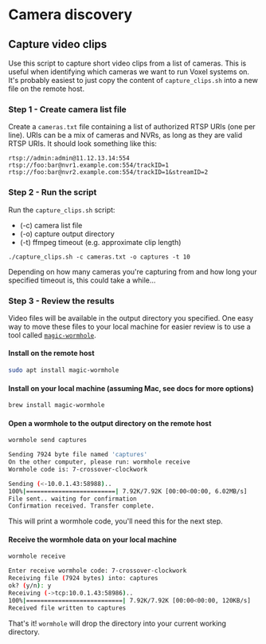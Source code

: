 # Camera discovery

## Capture video clips

Use this script to capture short video clips from a list of cameras. This is useful when identifying which cameras we want to run Voxel systems on. It's probably easiest to just copy the content of `capture_clips.sh` into a new file on the remote host.

### Step 1 - Create camera list file

Create a `cameras.txt` file containing a list of authorized RTSP URIs (one per line). URIs can be a mix of cameras and NVRs, as long as they are valid RTSP URIs. It should look something like this:

```text
rtsp://admin:admin@11.12.13.14:554
rtsp://foo:bar@nvr1.example.com:554/trackID=1
rtsp://foo:bar@nvr2.example.com:554/trackID=1&streamID=2
```

### Step 2 - Run the script

Run the `capture_clips.sh` script:

- (-c) camera list file
- (-o) capture output directory
- (-t) ffmpeg timeout (e.g. approximate clip length)

```shell
./capture_clips.sh -c cameras.txt -o captures -t 10
```

Depending on how many cameras you're capturing from and how long your specified timeout is, this could take a while...

### Step 3 - Review the results

Video files will be available in the output directory you specified. One easy way to move these files to your local machine for easier review is to use a tool called [`magic-wormhole`](https://magic-wormhole.readthedocs.io/en/latest/).

#### Install on the remote host

```bash
sudo apt install magic-wormhole
```

#### Install on your local machine (assuming Mac, see docs for more options)

```bash
brew install magic-wormhole
```

#### Open a wormhole to the output directory on the remote host

```bash
wormhole send captures

Sending 7924 byte file named 'captures'
On the other computer, please run: wormhole receive
Wormhole code is: 7-crossover-clockwork

Sending (<-10.0.1.43:58988)..
100%|=========================| 7.92K/7.92K [00:00<00:00, 6.02MB/s]
File sent.. waiting for confirmation
Confirmation received. Transfer complete.
```

This will print a wormhole code, you'll need this for the next step.

#### Receive the wormhole data on your local machine

```bash
wormhole receive

Enter receive wormhole code: 7-crossover-clockwork
Receiving file (7924 bytes) into: captures
ok? (y/n): y
Receiving (->tcp:10.0.1.43:58986)..
100%|===========================| 7.92K/7.92K [00:00<00:00, 120KB/s]
Received file written to captures
```

That's it! `wormhole` will drop the directory into your current working directory.
